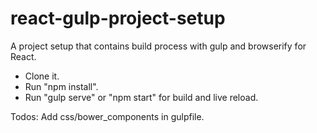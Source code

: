 # react-gulp-project-setup
A project setup that contains build process with gulp and browserify for React.

- Clone it.
- Run "npm install".
- Run "gulp serve" or "npm start" for build and live reload.

Todos: Add css/bower_components in gulpfile.